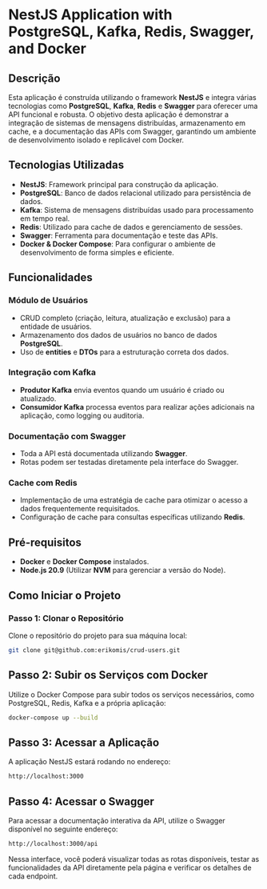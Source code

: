 # NestJS Application with PostgreSQL, Kafka, Redis, Swagger, and Docker

## Descrição

Esta aplicação é construída utilizando o framework **NestJS** e integra várias tecnologias como **PostgreSQL**, **Kafka**, **Redis** e **Swagger** para oferecer uma API funcional e robusta. O objetivo desta aplicação é demonstrar a integração de sistemas de mensagens distribuídas, armazenamento em cache, e a documentação das APIs com Swagger, garantindo um ambiente de desenvolvimento isolado e replicável com Docker.

## Tecnologias Utilizadas

- **NestJS**: Framework principal para construção da aplicação.
- **PostgreSQL**: Banco de dados relacional utilizado para persistência de dados.
- **Kafka**: Sistema de mensagens distribuídas usado para processamento em tempo real.
- **Redis**: Utilizado para cache de dados e gerenciamento de sessões.
- **Swagger**: Ferramenta para documentação e teste das APIs.
- **Docker & Docker Compose**: Para configurar o ambiente de desenvolvimento de forma simples e eficiente.

## Funcionalidades

### Módulo de Usuários
- CRUD completo (criação, leitura, atualização e exclusão) para a entidade de usuários.
- Armazenamento dos dados de usuários no banco de dados **PostgreSQL**.
- Uso de **entities** e **DTOs** para a estruturação correta dos dados.

### Integração com Kafka
- **Produtor Kafka** envia eventos quando um usuário é criado ou atualizado.
- **Consumidor Kafka** processa eventos para realizar ações adicionais na aplicação, como logging ou auditoria.

### Documentação com Swagger
- Toda a API está documentada utilizando **Swagger**.
- Rotas podem ser testadas diretamente pela interface do Swagger.

### Cache com Redis
- Implementação de uma estratégia de cache para otimizar o acesso a dados frequentemente requisitados.
- Configuração de cache para consultas específicas utilizando **Redis**.

## Pré-requisitos

- **Docker** e **Docker Compose** instalados.
- **Node.js 20.9** (Utilizar **NVM** para gerenciar a versão do Node).

## Como Iniciar o Projeto

### Passo 1: Clonar o Repositório

Clone o repositório do projeto para sua máquina local:

```bash
git clone git@github.com:erikomis/crud-users.git
```
## Passo 2: Subir os Serviços com Docker

Utilize o Docker Compose para subir todos os serviços necessários, como PostgreSQL, Redis, Kafka e a própria aplicação:

```bash
docker-compose up --build
```

## Passo 3: Acessar a Aplicação
A aplicação NestJS estará rodando no endereço:

```bash
http://localhost:3000
```

## Passo 4: Acessar o Swagger
Para acessar a documentação interativa da API, utilize o Swagger disponível no seguinte endereço:

```bash
http://localhost:3000/api
```

Nessa interface, você poderá visualizar todas as rotas disponíveis, testar as funcionalidades da API diretamente pela página e verificar os detalhes de cada endpoint.
